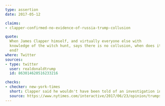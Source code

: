 ```yaml
---
type: assertion
date: 2017-05-12

claims:
- clapper-confirmed-no-evidence-of-russia-trump-collusion

quote:
  When James Clapper himself, and virtually everyone else with
  knowledge of the witch hunt, says there is no collusion, when does it
  end?
where: Twitter
sources:
- type: twitter
  user: realdonaldtrump
  id: 863014620516233216

checks:
- checker: new-york-times
  short: Clapper said he wouldn't have been told of an investigation into collusion.
  source: https://www.nytimes.com/interactive/2017/06/23/opinion/trumps-lies.html
---
```

